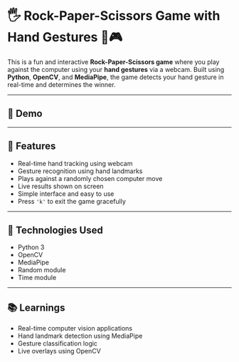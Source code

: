 # 🖐️ Rock-Paper-Scissors Game with Hand Gestures 🧠🎮

This is a fun and interactive **Rock-Paper-Scissors game** where you play against the computer using your **hand gestures** via a webcam. Built using **Python**, **OpenCV**, and **MediaPipe**, the game detects your hand gesture in real-time and determines the winner.

---

## 📸 Demo

---

## 🚀 Features

- Real-time hand tracking using webcam
- Gesture recognition using hand landmarks
- Plays against a randomly chosen computer move
- Live results shown on screen
- Simple interface and easy to use
- Press `'k'` to exit the game gracefully

---

## 🧠 Technologies Used

- Python 3
- OpenCV
- MediaPipe
- Random module
- Time module

---

##  📚 Learnings
- Real-time computer vision applications
- Hand landmark detection using MediaPipe
- Gesture classification logic
- Live overlays using OpenCV
